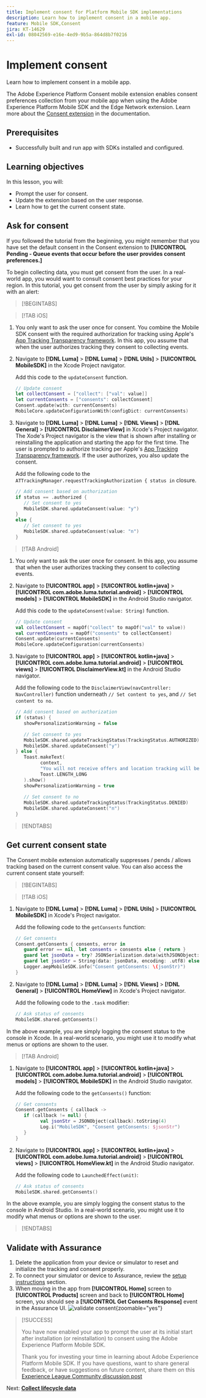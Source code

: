 ```yaml
---
title: Implement consent for Platform Mobile SDK implementations
description: Learn how to implement consent in a mobile app.
feature: Mobile SDK,Consent
jira: KT-14629
exl-id: 08042569-e16e-4ed9-9b5a-864d8b7f0216
---
```

# Implement consent

Learn how to implement consent in a mobile app.

The Adobe Experience Platform Consent mobile extension enables consent preferences collection from your mobile app when using the Adobe Experience Platform Mobile SDK and the Edge Network extension. Learn more about the [Consent extension](https://developer.adobe.com/client-sdks/documentation/consent-for-edge-network/) in the documentation.

## Prerequisites

* Successfully built and run app with SDKs installed and configured.

## Learning objectives

In this lesson, you will:

* Prompt the user for consent.
* Update the extension based on the user response.
* Learn how to get the current consent state.

## Ask for consent

If you followed the tutorial from the beginning, you might remember that you have set the default consent in the Consent extension to **[!UICONTROL Pending - Queue events that occur before the user provides consent preferences.]** 

To begin collecting data, you must get consent from the user. In a real-world app, you would want to consult consent best practices for your region. In this tutorial, you get consent from the user by simply asking for it with an alert:

>[!BEGINTABS]

>[!TAB iOS]

1. You only want to ask the user once for consent. You combine the Mobile SDK consent with the required authorization for tracking using Apple's [App Tracking Transparency framework](https://developer.apple.com/documentation/apptrackingtransparency). In this app, you assume that when the user authorizes tracking they consent to collecting events.
 
1. Navigate to **[!DNL Luma]** > **[!DNL Luma]** > **[!DNL Utils]** > **[!UICONTROL MobileSDK]** in the Xcode Project navigator.
  
   Add this code to the `updateConsent` function.

   ```swift
   // Update consent
   let collectConsent = ["collect": ["val": value]]
   let currentConsents = ["consents": collectConsent]
   Consent.update(with: currentConsents)
   MobileCore.updateConfigurationWith(configDict: currentConsents)
   ```

1. Navigate to **[!DNL Luma]** > **[!DNL Luma]** > **[!DNL Views]** > **[!DNL General]** > **[!UICONTROL DisclaimerView]** in Xcode's Project navigator. The Xode's Project navigator is the view that is shown after installing or reinstalling the application and starting the app for the first time. The user is prompted to authorize tracking per Apple's [App Tracking Transparency framework](https://developer.apple.com/documentation/apptrackingtransparency). If the user authorizes, you also update the consent.

   Add the following code to the `ATTrackingManager.requestTrackingAuthorization { status in` closure.

   ```swift 
   // Add consent based on authorization
   if status == .authorized {
      // Set consent to yes
      MobileSDK.shared.updateConsent(value: "y")
   }
   else {
      // Set consent to yes
      MobileSDK.shared.updateConsent(value: "n")
   }
   ```

>[!TAB Android]

1. You only want to ask the user once for consent. In this app, you assume that when the user authorizes tracking they consent to collecting events.
 
1. Navigate to **[!UICONTROL app]** > **[!UICONTROL kotlin+java]** > **[!UICONTROL com.adobe.luma.tutorial.android]** > **[!UICONTROL models]** > **[!UICONTROL MobileSDK]** in the Android Studio navigator.
  
   Add this code to the `updateConsent(value: String)` function.

   ```kotlin
   // Update consent
   val collectConsent = mapOf("collect" to mapOf("val" to value))
   val currentConsents = mapOf("consents" to collectConsent)
   Consent.update(currentConsents)
   MobileCore.updateConfiguration(currentConsents)
   ```

1. Navigate to **[!UICONTROL app]** > **[!UICONTROL kotlin+java]** > **[!UICONTROL com.adobe.luma.tutorial.android]** > **[!UICONTROL views]** > **[!UICONTROL DisclaimerView.kt]** in the Android Studio navigator.

   Add the following code to the `DisclaimerView(navController: NavController)` function underneath `// Set content to yes`, and `// Set content to no`.

   ```kotlin 
   // Add consent based on authorization
   if (status) {
      showPersonalizationWarning = false

      // Set consent to yes
      MobileSDK.shared.updateTrackingStatus(TrackingStatus.AUTHORIZED)
      MobileSDK.shared.updateConsent("y")
   } else {
      Toast.makeText(
            context,
            "You will not receive offers and location tracking will be disabled.",
            Toast.LENGTH_LONG
      ).show()
      showPersonalizationWarning = true
      
      // Set consent to no
      MobileSDK.shared.updateTrackingStatus(TrackingStatus.DENIED)
      MobileSDK.shared.updateConsent("n")
   }
   ```

>[!ENDTABS]

## Get current consent state

The Consent mobile extension automatically suppresses / pends / allows tracking based on the current consent value. You can also access the current consent state yourself:

>[!BEGINTABS]

>[!TAB iOS]

1. Navigate to **[!DNL Luma]** > **[!DNL Luma]** > **[!DNL Utils]** > **[!UICONTROL MobileSDK]** in Xcode's Project navigator.

   Add the following code to the `getConsents` function:

   ```swift
   // Get consents
   Consent.getConsents { consents, error in
      guard error == nil, let consents = consents else { return }
      guard let jsonData = try? JSONSerialization.data(withJSONObject: consents, options: .prettyPrinted) else { return }
      guard let jsonStr = String(data: jsonData, encoding: .utf8) else { return }
      Logger.aepMobileSDK.info("Consent getConsents: \(jsonStr)")
   }
   ```

2. Navigate to **[!DNL Luma]** > **[!DNL Luma]** > **[!DNL Views]** > **[!DNL General]** > **[!UICONTROL HomeView]** in Xcode's Project navigator.

   Add the following  code to the `.task` modifier:

   ```swift
   // Ask status of consents
   MobileSDK.shared.getConsents()   
   ```

In the above example, you are simply logging the consent status to the console in Xcode. In a real-world scenario, you might use it to modify what menus or options are shown to the user.

>[!TAB Android]

1. Navigate to **[!UICONTROL app]** > **[!UICONTROL kotlin+java]** > **[!UICONTROL com.adobe.luma.tutorial.android]** > **[!UICONTROL models]** > **[!UICONTROL MobileSDK]** in the Android Studio navigator.

   Add the following code to the `getConsents()` function:

   ```kotlin
   // Get consents
   Consent.getConsents { callback ->
      if (callback != null) {
            val jsonStr = JSONObject(callback).toString(4)
            Log.i("MobileSDK", "Consent getConsents: $jsonStr")
      }
   }
   ```

1. Navigate to **[!UICONTROL app]** > **[!UICONTROL kotlin+java]** > **[!UICONTROL com.adobe.luma.tutorial.android]** > **[!UICONTROL views]** > **[!UICONTROL HomeView.kt]** in the Android Studio navigator.

   Add the following  code to `LaunchedEffect(unit)`:

   ```kotlin
   // Ask status of consents
   MobileSDK.shared.getConsents()   
   ```

In the above example, you are simply logging the consent status to the console in Android Studio. In a real-world scenario, you might use it to modify what menus or options are shown to the user.

>[!ENDTABS]

## Validate with Assurance

1. Delete the application from your device or simulator to reset and initialize the tracking and consent properly.
1. To connect your simulator or device to Assurance, review the [setup instructions](assurance.md#connecting-to-a-session) section.
1. When moving in the app from **[!UICONTROL Home]** screen to **[!UICONTROL Products]** screen and back to **[!UICONTROL Home]** screen, you should see a **[!UICONTROL Get Consents Response]** event in the Assurance UI.
    ![validate consent](assets/consent-update.png){zoomable="yes"}


>[!SUCCESS]
>
>You have now enabled your app to prompt the user at its initial start after installation (or reinstallation) to consent using the Adobe Experience Platform Mobile SDK.
>
>Thank you for investing your time in learning about Adobe Experience Platform Mobile SDK. If you have questions, want to share general feedback, or have suggestions on future content, share them on this [Experience League Community discussion post](https://experienceleaguecommunities.adobe.com/t5/adobe-experience-platform-data/tutorial-discussion-implement-adobe-experience-cloud-in-mobile/td-p/443796)

Next: **[Collect lifecycle data](lifecycle-data.md)**
